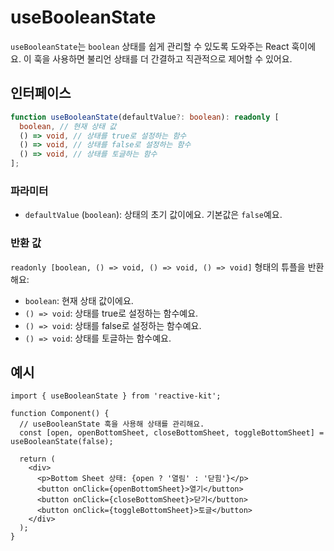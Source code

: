 # useBooleanState

`useBooleanState`는 `boolean` 상태를 쉽게 관리할 수 있도록 도와주는 React 훅이에요.
이 훅을 사용하면 불리언 상태를 더 간결하고 직관적으로 제어할 수 있어요.

## 인터페이스

```ts
function useBooleanState(defaultValue?: boolean): readonly [
  boolean, // 현재 상태 값
  () => void, // 상태를 true로 설정하는 함수
  () => void, // 상태를 false로 설정하는 함수
  () => void, // 상태를 토글하는 함수
];
```

### 파라미터

- `defaultValue` (`boolean`): 상태의 초기 값이에요. 기본값은 `false`예요.

### 반환 값

`readonly [boolean, () => void, () => void, () => void]` 형태의 튜플을 반환해요:

- `boolean`: 현재 상태 값이에요.
- `() => void`: 상태를 true로 설정하는 함수예요.
- `() => void`: 상태를 false로 설정하는 함수예요.
- `() => void`: 상태를 토글하는 함수예요.

## 예시

```tsx
import { useBooleanState } from 'reactive-kit';

function Component() {
  // useBooleanState 훅을 사용해 상태를 관리해요.
  const [open, openBottomSheet, closeBottomSheet, toggleBottomSheet] = useBooleanState(false);

  return (
    <div>
      <p>Bottom Sheet 상태: {open ? '열림' : '닫힘'}</p>
      <button onClick={openBottomSheet}>열기</button>
      <button onClick={closeBottomSheet}>닫기</button>
      <button onClick={toggleBottomSheet}>토글</button>
    </div>
  );
}
```
